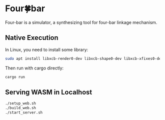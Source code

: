 # Four🍀bar

Four-bar is a simulator, a synthesizing tool for four-bar linkage mechanism.

## Native Execution

In Linux, you need to install some library:

```bash
sudo apt install libxcb-render0-dev libxcb-shape0-dev libxcb-xfixes0-dev libxkbcommon-dev
```

Then run with cargo directly:

```bash
cargo run
```

## Serving WASM in Localhost

```bash
./setup_web.sh
./build_web.sh
./start_server.sh
```
